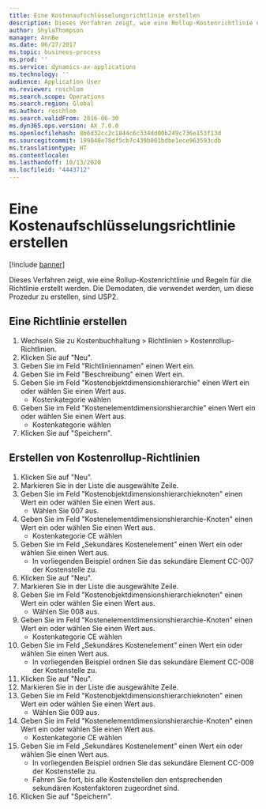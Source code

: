```yaml
---
title: Eine Kostenaufschlüsselungsrichtlinie erstellen
description: Dieses Verfahren zeigt, wie eine Rollup-Kostenrichtlinie und Regeln für die Richtlinie erstellt werden.
author: ShylaThompson
manager: AnnBe
ms.date: 06/27/2017
ms.topic: business-process
ms.prod: ''
ms.service: dynamics-ax-applications
ms.technology: ''
audience: Application User
ms.reviewer: roschlom
ms.search.scope: Operations
ms.search.region: Global
ms.author: roschlom
ms.search.validFrom: 2016-06-30
ms.dyn365.ops.version: AX 7.0.0
ms.openlocfilehash: 8b6d32cc2c1844c6c334dd00b249c736e153f13d
ms.sourcegitcommit: 199848e78df5cb7c439b001bdbe1ece963593cdb
ms.translationtype: HT
ms.contentlocale: 
ms.lasthandoff: 10/13/2020
ms.locfileid: "4443712"
---
```

# <a name="create-a-cost-rollup-policy"></a>Eine Kostenaufschlüsselungsrichtlinie erstellen

[!include [banner](../../includes/banner.md)]

Dieses Verfahren zeigt, wie eine Rollup-Kostenrichtlinie und Regeln für die Richtlinie erstellt werden. Die Demodaten, die verwendet werden, um diese Prozedur zu erstellen, sind USP2.


## <a name="create-a-policy"></a>Eine Richtlinie erstellen
1. Wechseln Sie zu Kostenbuchhaltung > Richtlinien > Kostenrollup-Richtlinien.
2. Klicken Sie auf "Neu".
3. Geben Sie im Feld "Richtliniennamen" einen Wert ein.
4. Geben Sie im Feld "Beschreibung" einen Wert ein.
5. Geben Sie im Feld "Kostenobjektdimensionshierarchie" einen Wert ein oder wählen Sie einen Wert aus.
    * Kostenkategorie wählen  
6. Geben Sie im Feld "Kostenelementdimensionshierarchie" einen Wert ein oder wählen Sie einen Wert aus.
    * Kostenkategorie wählen  
7. Klicken Sie auf "Speichern".

## <a name="create-rules-for-the-cost-rollup-policy"></a>Erstellen von Kostenrollup-Richtlinien
1. Klicken Sie auf "Neu".
2. Markieren Sie in der Liste die ausgewählte Zeile.
3. Geben Sie im Feld "Kostenobjektdimensionshierarchieknoten" einen Wert ein oder wählen Sie einen Wert aus.
    * Wählen Sie 007 aus.  
4. Geben Sie im Feld "Kostenelementdimensionshierarchie-Knoten" einen Wert ein oder wählen Sie einen Wert aus.
    * Kostenkategorie CE wählen  
5. Geben Sie im Feld „Sekundäres Kostenelement” einen Wert ein oder wählen Sie einen Wert aus.
    * In vorliegenden Beispiel ordnen Sie das sekundäre Element CC-007 der Kostenstelle zu.  
6. Klicken Sie auf "Neu".
7. Markieren Sie in der Liste die ausgewählte Zeile.
8. Geben Sie im Feld "Kostenobjektdimensionshierarchieknoten" einen Wert ein oder wählen Sie einen Wert aus.
    * Wählen Sie 008 aus.  
9. Geben Sie im Feld "Kostenelementdimensionshierarchie-Knoten" einen Wert ein oder wählen Sie einen Wert aus.
    * Kostenkategorie CE wählen  
10. Geben Sie im Feld „Sekundäres Kostenelement” einen Wert ein oder wählen Sie einen Wert aus.
    * In vorliegenden Beispiel ordnen Sie das sekundäre Element CC-008 der Kostenstelle zu.  
11. Klicken Sie auf "Neu".
12. Markieren Sie in der Liste die ausgewählte Zeile.
13. Geben Sie im Feld "Kostenobjektdimensionshierarchieknoten" einen Wert ein oder wählen Sie einen Wert aus.
    * Wählen Sie 009 aus.  
14. Geben Sie im Feld "Kostenelementdimensionshierarchie-Knoten" einen Wert ein oder wählen Sie einen Wert aus.
    * Kostenkategorie CE wählen  
15. Geben Sie im Feld „Sekundäres Kostenelement” einen Wert ein oder wählen Sie einen Wert aus.
    * In vorliegenden Beispiel ordnen Sie das sekundäre Element CC-009 der Kostenstelle zu.  
    * Fahren Sie fort, bis alle Kostenstellen den entsprechenden sekundären Kostenfaktoren zugeordnet sind.  
16. Klicken Sie auf "Speichern".

